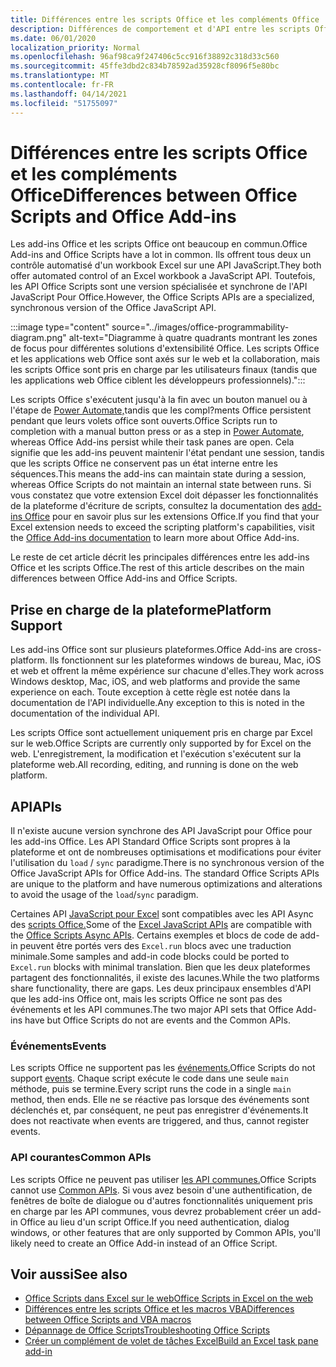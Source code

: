 ```yaml
---
title: Différences entre les scripts Office et les compléments Office
description: Différences de comportement et d'API entre les scripts Office et les add-ins Office.
ms.date: 06/01/2020
localization_priority: Normal
ms.openlocfilehash: 96af98ca9f247406c5cc916f38892c318d33c560
ms.sourcegitcommit: 45ffe3dbd2c834b78592ad35928cf8096f5e80bc
ms.translationtype: MT
ms.contentlocale: fr-FR
ms.lasthandoff: 04/14/2021
ms.locfileid: "51755097"
---
```

# <a name="differences-between-office-scripts-and-office-add-ins"></a><span data-ttu-id="af8ec-103">Différences entre les scripts Office et les compléments Office</span><span class="sxs-lookup"><span data-stu-id="af8ec-103">Differences between Office Scripts and Office Add-ins</span></span>

<span data-ttu-id="af8ec-104">Les add-ins Office et les scripts Office ont beaucoup en commun.</span><span class="sxs-lookup"><span data-stu-id="af8ec-104">Office Add-ins and Office Scripts have a lot in common.</span></span> <span data-ttu-id="af8ec-105">Ils offrent tous deux un contrôle automatisé d'un workbook Excel sur une API JavaScript.</span><span class="sxs-lookup"><span data-stu-id="af8ec-105">They both offer automated control of an Excel workbook a JavaScript API.</span></span> <span data-ttu-id="af8ec-106">Toutefois, les API Office Scripts sont une version spécialisée et synchrone de l'API JavaScript Pour Office.</span><span class="sxs-lookup"><span data-stu-id="af8ec-106">However, the Office Scripts APIs are a specialized, synchronous version of the Office JavaScript API.</span></span>

:::image type="content" source="../images/office-programmability-diagram.png" alt-text="Diagramme à quatre quadrants montrant les zones de focus pour différentes solutions d'extensibilité Office. Les scripts Office et les applications web Office sont axés sur le web et la collaboration, mais les scripts Office sont pris en charge par les utilisateurs finaux (tandis que les applications web Office ciblent les développeurs professionnels).":::

<span data-ttu-id="af8ec-108">Les scripts Office s'exécutent jusqu'à la fin avec un bouton manuel ou à l'étape de [Power Automate,](https://flow.microsoft.com/)tandis que les compl?ments Office persistent pendant que leurs volets office sont ouverts.</span><span class="sxs-lookup"><span data-stu-id="af8ec-108">Office Scripts run to completion with a manual button press or as a step in [Power Automate](https://flow.microsoft.com/), whereas Office Add-ins persist while their task panes are open.</span></span> <span data-ttu-id="af8ec-109">Cela signifie que les add-ins peuvent maintenir l'état pendant une session, tandis que les scripts Office ne conservent pas un état interne entre les séquences.</span><span class="sxs-lookup"><span data-stu-id="af8ec-109">This means the add-ins can maintain state during a session, whereas Office Scripts do not maintain an internal state between runs.</span></span> <span data-ttu-id="af8ec-110">Si vous constatez que votre extension Excel doit dépasser les fonctionnalités de la plateforme d'écriture de scripts, consultez la documentation des [add-ins Office](/office/dev/add-ins) pour en savoir plus sur les extensions Office.</span><span class="sxs-lookup"><span data-stu-id="af8ec-110">If you find that your Excel extension needs to exceed the scripting platform's capabilities, visit the [Office Add-ins documentation](/office/dev/add-ins) to learn more about Office Add-ins.</span></span>

<span data-ttu-id="af8ec-111">Le reste de cet article décrit les principales différences entre les add-ins Office et les scripts Office.</span><span class="sxs-lookup"><span data-stu-id="af8ec-111">The rest of this article describes on the main differences between Office Add-ins and Office Scripts.</span></span>

## <a name="platform-support"></a><span data-ttu-id="af8ec-112">Prise en charge de la plateforme</span><span class="sxs-lookup"><span data-stu-id="af8ec-112">Platform Support</span></span>

<span data-ttu-id="af8ec-113">Les add-ins Office sont sur plusieurs plateformes.</span><span class="sxs-lookup"><span data-stu-id="af8ec-113">Office Add-ins are cross-platform.</span></span> <span data-ttu-id="af8ec-114">Ils fonctionnent sur les plateformes windows de bureau, Mac, iOS et web et offrent la même expérience sur chacune d'elles.</span><span class="sxs-lookup"><span data-stu-id="af8ec-114">They work across Windows desktop, Mac, iOS, and web platforms and provide the same experience on each.</span></span> <span data-ttu-id="af8ec-115">Toute exception à cette règle est notée dans la documentation de l'API individuelle.</span><span class="sxs-lookup"><span data-stu-id="af8ec-115">Any exception to this is noted in the documentation of the individual API.</span></span>

<span data-ttu-id="af8ec-116">Les scripts Office sont actuellement uniquement pris en charge par Excel sur le web.</span><span class="sxs-lookup"><span data-stu-id="af8ec-116">Office Scripts are currently only supported by for Excel on the web.</span></span> <span data-ttu-id="af8ec-117">L'enregistrement, la modification et l'exécution s'exécutent sur la plateforme web.</span><span class="sxs-lookup"><span data-stu-id="af8ec-117">All recording, editing, and running is done on the web platform.</span></span>

## <a name="apis"></a><span data-ttu-id="af8ec-118">API</span><span class="sxs-lookup"><span data-stu-id="af8ec-118">APIs</span></span>

<span data-ttu-id="af8ec-119">Il n'existe aucune version synchrone des API JavaScript pour Office pour les add-ins Office. Les API Standard Office Scripts sont propres à la plateforme et ont de nombreuses optimisations et modifications pour éviter l'utilisation du `load` / `sync` paradigme.</span><span class="sxs-lookup"><span data-stu-id="af8ec-119">There is no synchronous version of the Office JavaScript APIs for Office Add-ins. The standard Office Scripts APIs are unique to the platform and have numerous optimizations and alterations to avoid the usage of the `load`/`sync` paradigm.</span></span>

<span data-ttu-id="af8ec-120">Certaines API [JavaScript pour Excel](/javascript/api/excel?view=excel-js-preview&preserve-view=true) sont compatibles avec les API Async des [scripts Office.](../develop/excel-async-model.md)</span><span class="sxs-lookup"><span data-stu-id="af8ec-120">Some of the [Excel JavaScript APIs](/javascript/api/excel?view=excel-js-preview&preserve-view=true) are compatible with the [Office Scripts Async APIs](../develop/excel-async-model.md).</span></span> <span data-ttu-id="af8ec-121">Certains exemples et blocs de code de add-in peuvent être portés vers des `Excel.run` blocs avec une traduction minimale.</span><span class="sxs-lookup"><span data-stu-id="af8ec-121">Some samples and add-in code blocks could be ported to `Excel.run` blocks with minimal translation.</span></span> <span data-ttu-id="af8ec-122">Bien que les deux plateformes partagent des fonctionnalités, il existe des lacunes.</span><span class="sxs-lookup"><span data-stu-id="af8ec-122">While the two platforms share functionality, there are gaps.</span></span> <span data-ttu-id="af8ec-123">Les deux principaux ensembles d'API que les add-ins Office ont, mais les scripts Office ne sont pas des événements et les API communes.</span><span class="sxs-lookup"><span data-stu-id="af8ec-123">The two major API sets that Office Add-ins have but Office Scripts do not are events and the Common APIs.</span></span>

### <a name="events"></a><span data-ttu-id="af8ec-124">Événements</span><span class="sxs-lookup"><span data-stu-id="af8ec-124">Events</span></span>

<span data-ttu-id="af8ec-125">Les scripts Office ne supportent pas les [événements.](/office/dev/add-ins/excel/excel-add-ins-events)</span><span class="sxs-lookup"><span data-stu-id="af8ec-125">Office Scripts do not support [events](/office/dev/add-ins/excel/excel-add-ins-events).</span></span> <span data-ttu-id="af8ec-126">Chaque script exécute le code dans une seule `main` méthode, puis se termine.</span><span class="sxs-lookup"><span data-stu-id="af8ec-126">Every script runs the code in a single `main` method, then ends.</span></span> <span data-ttu-id="af8ec-127">Elle ne se réactive pas lorsque des événements sont déclenchés et, par conséquent, ne peut pas enregistrer d'événements.</span><span class="sxs-lookup"><span data-stu-id="af8ec-127">It does not reactivate when events are triggered, and thus, cannot register events.</span></span>

### <a name="common-apis"></a><span data-ttu-id="af8ec-128">API courantes</span><span class="sxs-lookup"><span data-stu-id="af8ec-128">Common APIs</span></span>

<span data-ttu-id="af8ec-129">Les scripts Office ne peuvent pas utiliser [les API communes.](/javascript/api/office)</span><span class="sxs-lookup"><span data-stu-id="af8ec-129">Office Scripts cannot use [Common APIs](/javascript/api/office).</span></span> <span data-ttu-id="af8ec-130">Si vous avez besoin d'une authentification, de fenêtres de boîte de dialogue ou d'autres fonctionnalités uniquement pris en charge par les API communes, vous devrez probablement créer un add-in Office au lieu d'un script Office.</span><span class="sxs-lookup"><span data-stu-id="af8ec-130">If you need authentication, dialog windows, or other features that are only supported by Common APIs, you'll likely need to create an Office Add-in instead of an Office Script.</span></span>

## <a name="see-also"></a><span data-ttu-id="af8ec-131">Voir aussi</span><span class="sxs-lookup"><span data-stu-id="af8ec-131">See also</span></span>

- [<span data-ttu-id="af8ec-132">Office Scripts dans Excel sur le web</span><span class="sxs-lookup"><span data-stu-id="af8ec-132">Office Scripts in Excel on the web</span></span>](../overview/excel.md)
- [<span data-ttu-id="af8ec-133">Différences entre les scripts Office et les macros VBA</span><span class="sxs-lookup"><span data-stu-id="af8ec-133">Differences between Office Scripts and VBA macros</span></span>](vba-differences.md)
- [<span data-ttu-id="af8ec-134">Dépannage de Office Scripts</span><span class="sxs-lookup"><span data-stu-id="af8ec-134">Troubleshooting Office Scripts</span></span>](../testing/troubleshooting.md)
- [<span data-ttu-id="af8ec-135">Créer un complément de volet de tâches Excel</span><span class="sxs-lookup"><span data-stu-id="af8ec-135">Build an Excel task pane add-in</span></span>](/office/dev/add-ins/quickstarts/excel-quickstart-jquery)
